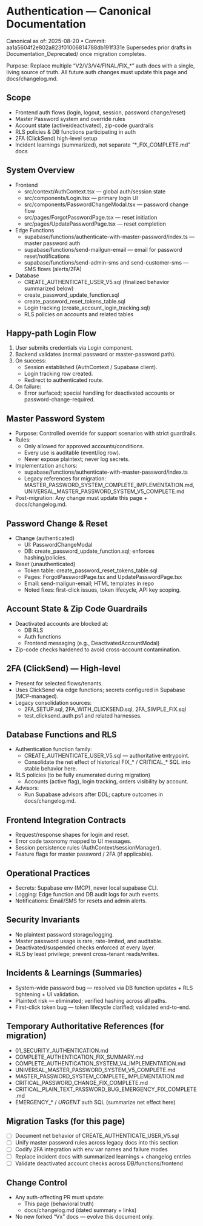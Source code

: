 # Authentication — Canonical Documentation
Canonical as of: 2025-08-20 • Commit: aa1a5604f2e802a823f01006814788db191f331e
Supersedes prior drafts in Documentation_Deprecated/ once migration completes.

Purpose: Replace multiple “V2/V3/V4/FINAL/FIX_*” auth docs with a single, living source of truth. All future auth changes must update this page and docs/changelog.md.

## Scope
- Frontend auth flows (login, logout, session, password change/reset)
- Master Password system and override rules
- Account state (active/deactivated), zip-code guardrails
- RLS policies & DB functions participating in auth
- 2FA (ClickSend) high-level setup
- Incident learnings (summarized), not separate “*_FIX_COMPLETE.md” docs

## System Overview
- Frontend
  - src/context/AuthContext.tsx — global auth/session state
  - src/components/Login.tsx — primary login UI
  - src/components/PasswordChangeModal.tsx — password change flow
  - src/pages/ForgotPasswordPage.tsx — reset initiation
  - src/pages/UpdatePasswordPage.tsx — reset completion
- Edge Functions
  - supabase/functions/authenticate-with-master-password/index.ts — master password auth
  - supabase/functions/send-mailgun-email — email for password reset/notifications
  - supabase/functions/send-admin-sms and send-customer-sms — SMS flows (alerts/2FA)
- Database
  - CREATE_AUTHENTICATE_USER_V5.sql (finalized behavior summarized below)
  - create_password_update_function.sql
  - create_password_reset_tokens_table.sql
  - Login tracking (create_account_login_tracking.sql)
  - RLS policies on accounts and related tables

## Happy-path Login Flow
1) User submits credentials via Login component.
2) Backend validates (normal password or master-password path).
3) On success:
   - Session established (AuthContext / Supabase client).
   - Login tracking row created.
   - Redirect to authenticated route.
4) On failure:
   - Error surfaced; special handling for deactivated accounts or password-change-required.

## Master Password System
- Purpose: Controlled override for support scenarios with strict guardrails.
- Rules:
  - Only allowed for approved accounts/conditions.
  - Every use is auditable (event/log row).
  - Never expose plaintext; never log secrets.
- Implementation anchors:
  - supabase/functions/authenticate-with-master-password/index.ts
  - Legacy references for migration: MASTER_PASSWORD_SYSTEM_COMPLETE_IMPLEMENTATION.md, UNIVERSAL_MASTER_PASSWORD_SYSTEM_V5_COMPLETE.md
- Post-migration: Any change must update this page + docs/changelog.md.

## Password Change & Reset
- Change (authenticated)
  - UI: PasswordChangeModal
  - DB: create_password_update_function.sql; enforces hashing/policies.
- Reset (unauthenticated)
  - Token table: create_password_reset_tokens_table.sql
  - Pages: ForgotPasswordPage.tsx and UpdatePasswordPage.tsx
  - Email: send-mailgun-email; HTML templates in repo
  - Noted fixes: first-click issues, token lifecycle, API key scoping.

## Account State & Zip Code Guardrails
- Deactivated accounts are blocked at:
  - DB RLS
  - Auth functions
  - Frontend messaging (e.g., DeactivatedAccountModal)
- Zip-code checks hardened to avoid cross-account contamination.

## 2FA (ClickSend) — High-level
- Present for selected flows/tenants.
- Uses ClickSend via edge functions; secrets configured in Supabase (MCP-managed).
- Legacy consolidation sources:
  - 2FA_SETUP.sql, 2FA_WITH_CLICKSEND.sql, 2FA_SIMPLE_FIX.sql
  - test_clicksend_auth.ps1 and related harnesses.

## Database Functions and RLS
- Authentication function family:
  - CREATE_AUTHENTICATE_USER_V5.sql — authoritative entrypoint.
  - Consolidate the net effect of historical FIX_* / CRITICAL_* SQL into stable behavior here.
- RLS policies (to be fully enumerated during migration)
  - Accounts (active flag), login tracking, orders visibility by account.
- Advisors:
  - Run Supabase advisors after DDL; capture outcomes in docs/changelog.md.

## Frontend Integration Contracts
- Request/response shapes for login and reset.
- Error code taxonomy mapped to UI messages.
- Session persistence rules (AuthContext/sessionManager).
- Feature flags for master password / 2FA (if applicable).

## Operational Practices
- Secrets: Supabase env (MCP), never local supabase CLI.
- Logging: Edge function and DB audit logs for auth events.
- Notifications: Email/SMS for resets and admin alerts.

## Security Invariants
- No plaintext password storage/logging.
- Master password usage is rare, rate-limited, and auditable.
- Deactivated/suspended checks enforced at every layer.
- RLS by least privilege; prevent cross-tenant reads/writes.

## Incidents & Learnings (Summaries)
- System-wide password bug — resolved via DB function updates + RLS tightening + UI validation.
- Plaintext risk — eliminated; verified hashing across all paths.
- First-click token bug — token lifecycle clarified; validated end-to-end.

## Temporary Authoritative References (for migration)
- 01_SECURITY_AUTHENTICATION.md
- COMPLETE_AUTHENTICATION_FIX_SUMMARY.md
- COMPLETE_AUTHENTICATION_SYSTEM_V4_IMPLEMENTATION.md
- UNIVERSAL_MASTER_PASSWORD_SYSTEM_V5_COMPLETE.md
- MASTER_PASSWORD_SYSTEM_COMPLETE_IMPLEMENTATION.md
- CRITICAL_PASSWORD_CHANGE_FIX_COMPLETE.md
- CRITICAL_PLAIN_TEXT_PASSWORD_BUG_EMERGENCY_FIX_COMPLETE.md
- EMERGENCY_* / *_URGENT_* auth SQL (summarize net effect here)

## Migration Tasks (for this page)
- [ ] Document net behavior of CREATE_AUTHENTICATE_USER_V5.sql
- [ ] Unify master password rules across legacy docs into this section
- [ ] Codify 2FA integration with env var names and failure modes
- [ ] Replace incident docs with summarized learnings + changelog entries
- [ ] Validate deactivated account checks across DB/functions/frontend

## Change Control
- Any auth-affecting PR must update:
  - This page (behavioral truth)
  - docs/changelog.md (dated summary + links)
- No new forked “Vx” docs — evolve this document only.
